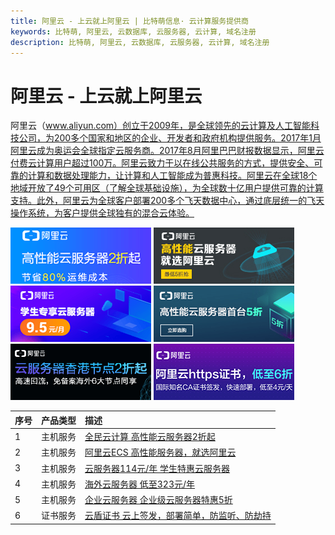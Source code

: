 ```yaml
---
title: 阿里云 - 上云就上阿里云 | 比特萌信息· 云计算服务提供商
keywords: 比特萌, 阿里云, 云数据库, 云服务器, 云计算, 域名注册
description: 比特萌, 阿里云, 云数据库, 云服务器, 云计算, 域名注册
---
```


# 阿里云 - 上云就上阿里云

阿里云（www.aliyun.com）创立于2009年，是全球领先的云计算及人工智能科技公司，为200多个国家和地区的企业、开发者和政府机构提供服务。2017年1月阿里云成为奥运会全球指定云服务商。2017年8月阿里巴巴财报数据显示，阿里云付费云计算用户超过100万。阿里云致力于以在线公共服务的方式，提供安全、可靠的计算和数据处理能力，让计算和人工智能成为普惠科技。阿里云在全球18个地域开放了49个可用区（了解全球基础设施），为全球数十亿用户提供可靠的计算支持。此外，阿里云为全球客户部署200多个飞天数据中心，通过底层统一的飞天操作系统，为客户提供全球独有的混合云体验。 


<a href="https://www.bitmoe.com/go/aliyungm"><img src="/images/aliyun/qmy.png" alt="全民云计算 高性能云服务器2折起"></a>
<a href="https://www.bitmoe.com/go/aliyunecs"><img src="/images/aliyun/gxn.png" alt="阿里云ECS 高性能服务器，就选阿里云"></a>
<a href="https://www.bitmoe.com/go/aliyunxs"><img src="/images/aliyun/xs.png" alt="云服务器114元/年 学生特惠云服务器"></a>
<a href="https://www.bitmoe.com/go/aliyune"><img src="/images/aliyun/qy.png" alt="企业云服务器 企业级云服务器特惠5折"></a>
<a href="https://www.bitmoe.com/go/aliyunq"><img src="/images/aliyun/hw.png" alt="海外云服务器 低至323元/年"></a>
<a href="https://www.bitmoe.com/go/aliyuncrt"><img src="/images/aliyun/zs.png" alt="云盾证书 云上签发，部署简单，防监听、防劫持"></a>


| 序号 | 产品类型 | 描述 |
| :--- | :--- | :--- |
| 1 | 主机服务 | [全民云计算 高性能云服务器2折起](https://www.bitmoe.com/go/aliyungm) |
| 2| 主机服务 | [阿里云ECS 高性能服务器，就选阿里云](https://www.bitmoe.com/go/aliyunecs) |
| 3 | 主机服务 | [云服务器114元/年 学生特惠云服务器](https://www.bitmoe.com/go/aliyunxs) |
| 4 | 主机服务 | [海外云服务器 低至323元/年](https://www.bitmoe.com/go/aliyunq) |
| 5 | 主机服务 | [企业云服务器 企业级云服务器特惠5折](https://www.bitmoe.com/go/aliyune) |
| 6 | 证书服务 | [云盾证书 云上签发，部署简单，防监听、防劫持](https://www.bitmoe.com/go/aliyuncrt) |
